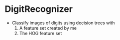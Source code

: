 # DigitRecognizer
- Classify images of digits using decision trees with
  1. A feature set created by me
  2. The HOG feature set 
